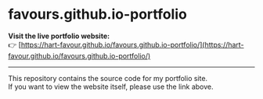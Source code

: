 # favours.github.io-portfolio

**Visit the live portfolio website:**  
👉 [https://hart-favour.github.io/favours.github.io-portfolio/](https://hart-favour.github.io/favours.github.io-portfolio/)

---

This repository contains the source code for my portfolio site.  
If you want to view the website itself, please use the link above.